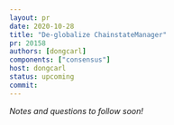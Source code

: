 ```yaml
---
layout: pr
date: 2020-10-28
title: "De-globalize ChainstateManager"
pr: 20158
authors: [dongcarl]
components: ["consensus"]
host: dongcarl
status: upcoming
commit:
---
```


_Notes and questions to follow soon!_

<!-- TODO: Before meeting, add notes and questions
## Notes

## Questions
-->


<!-- TODO: After meeting, uncomment and add meeting log between the irc tags
## Meeting Log

{% irc %}
{% endirc %}
-->
